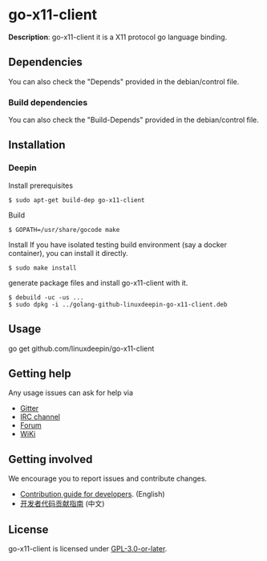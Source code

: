 # go-x11-client

**Description**:
go-x11-client it is a X11 protocol go language binding.

## Dependencies
You can also check the "Depends" provided in the debian/control file.

### Build dependencies
You can also check the "Build-Depends" provided in the debian/control file.

## Installation

### Deepin

Install prerequisites
```
$ sudo apt-get build-dep go-x11-client
```

Build
```
$ GOPATH=/usr/share/gocode make
```

Install
If you have isolated testing build environment (say a docker container), you can install it directly.

```
$ sudo make install
```

generate package files and install go-x11-client with it.
```
$ debuild -uc -us ...
$ sudo dpkg -i ../golang-github-linuxdeepin-go-x11-client.deb
```

## Usage
go get github.com/linuxdeepin/go-x11-client

## Getting help

Any usage issues can ask for help via

* [Gitter](https://gitter.im/orgs/linuxdeepin/rooms)
* [IRC channel](https://webchat.freenode.net/?channels=deepin)
* [Forum](https://bbs.deepin.org)
* [WiKi](https://wiki.deepin.org/)

## Getting involved

We encourage you to report issues and contribute changes.

* [Contribution guide for developers](https://github.com/linuxdeepin/developer-center/wiki/Contribution-Guidelines-for-Developers-en). (English)
* [开发者代码贡献指南](https://github.com/linuxdeepin/developer-center/wiki/Contribution-Guidelines-for-Developers) (中文)

## License

go-x11-client is licensed under [GPL-3.0-or-later](LICENSE).


